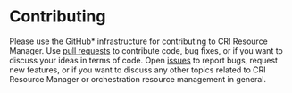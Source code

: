 # Contributing

Please use the GitHub\* infrastructure for contributing to
CRI Resource Manager.
Use [pull requests](https://github.com/intel/cri-resource-manager/pulls)
to contribute code, bug fixes, or if you want to discuss your ideas in terms of
code. Open [issues](https://github.com/intel/cri-resource-manager/issues) to
report bugs, request new features, or if you want to discuss any other topics
related to CRI Resource Manager or orchestration resource management in
general.